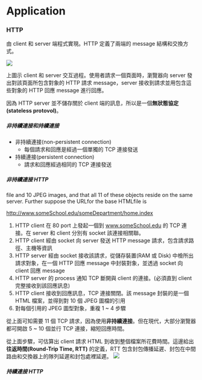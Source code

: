 # Application
### HTTP
由 client 和 server 端程式實現。HTTP 定義了兩端的 message 結構和交換方式。

![](https://i.imgur.com/YraUPzq.png)

上圖示 client 和 server 交互過程。使用者請求一個頁面時，瀏覽器向 server 發出對該頁面所包含對象的 HTTP 請求 message，server 接收到請求並用包含這些對象的 HTTP 回應 message 進行回應。

因為 HTTP server 並不儲存關於 client 端的訊息，所以是一個**無狀態協定(stateless protovol)**。

##### 非持續連接和持續連接
- 非持續連接(non-persistent connection)
    - 每個請求和回應是經過一個單獨的 TCP 連接發送
- 持續連接(persistent connection)
    - 請求和回應經過相同的 TCP 連接發送

##### 非持續連接 HTTP
file and 10 JPEG images, and that all 11 of these objects reside on the same server. Further suppose the URLfor the base HTMLfile is

http://www.someSchool.edu/someDepartment/home.index

1. HTTP client 在 80 port 上發起一個到 www.someSchool.edu 的 TCP 連接。在 server 和 client 分別有 socket 該連接相關聯。
2. HTTP client 經由 socket 向 server 發送 HTTP message 請求，包含請求路徑、主機等資訊
3. HTTP server 經由 socket 接收該請求，從儲存裝置(RAM 或 Disk) 中檢所出請求對象，在一個 HTTP 回應 message 中封裝對象，並透過 socket 向 client 回應 message
4. HTTP server 的 process 通知 TCP 斷開與 client 的連接。(必須直到 client 完整接收到該回應訊息)
5. HTTP client 接收到回應訊息，TCP 連接關閉。該 message 封裝的是一個 HTML 檔案，並得到對 10 個 JPEG 圖檔的引用
6. 對每個引用的 JPEG 圖型對象，重複 1 ~ 4 步驟

從上面可知需要 11 個 TCP 請求，因為使用**非持續連接**。但在現代，大部分瀏覽器都可開啟 5 ~ 10 個並行 TCP 連接，縮短回應時間。

從上面步驟，可估算出 client 請求 HTML 到收到整個檔案所花費時間。這邊給出**往返時間(Round-Trip Time, RTT)** 的定義，RTT 包含封包傳播延遲、封包在中間路由和交換器上的隊列延遲和封包處裡延遲。
![](https://i.imgur.com/iP0VjTF.png)

##### 持續連接 HTTP

